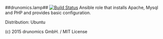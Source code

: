 ##drunomics.lamp##
[![Build Status](https://travis-ci.org/drunomics/ansible-role-lamp.svg?branch=master)](https://travis-ci.org/drunomics/ansible-role-lamp)
Ansible role that installs Apache, Mysql and PHP and provides basic configuration.


Distribution: Ubuntu

(c) 2015 drunomics GmbH. /  MIT License